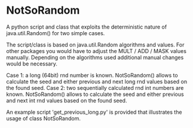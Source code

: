 # NotSoRandom
A python script and class that exploits the deterministic nature of java.util.Random() for two simple cases.

The script/class is based on java.util.Random algorithms and values. For other packages you would have to adjust the MULT / ADD / MASK values manually. Depending on the algorithms used additional manual changes would be necessary.

Case 1: a long (64bit) rnd number is known. NotSoRandom() allows to calculate the seed and either previous and next long rnd values based on the found seed.
Case 2: two sequentially calculated rnd int numbers are known. NotSoRandom() allows to calculate the seed and either previous and next int rnd values based on the found seed.

An example script 'get_previous_long.py' is provided that illustrates the usage of class NotSoRandom.
